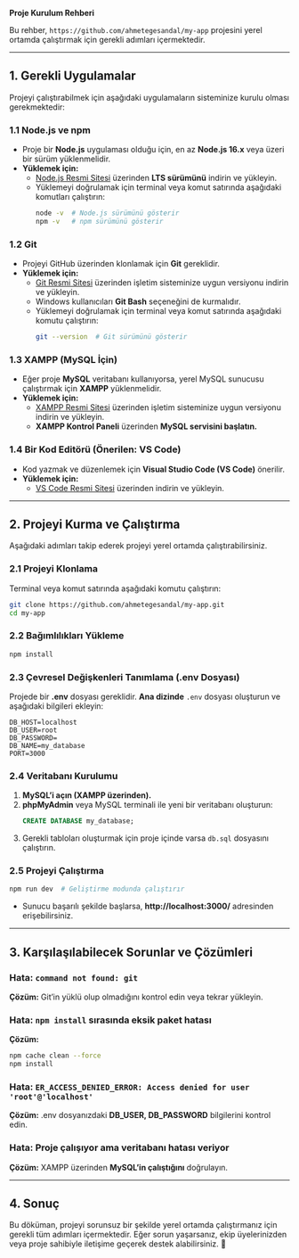 **Proje Kurulum Rehberi**

Bu rehber, `https://github.com/ahmetegesandal/my-app` projesini yerel ortamda çalıştırmak için gerekli adımları içermektedir.

---

## **1. Gerekli Uygulamalar**
Projeyi çalıştırabilmek için aşağıdaki uygulamaların sisteminize kurulu olması gerekmektedir:

### **1.1 Node.js ve npm**
- Proje bir **Node.js** uygulaması olduğu için, en az **Node.js 16.x** veya üzeri bir sürüm yüklenmelidir.
- **Yüklemek için:**
  - [Node.js Resmi Sitesi](https://nodejs.org/) üzerinden **LTS sürümünü** indirin ve yükleyin.
  - Yüklemeyi doğrulamak için terminal veya komut satırında aşağıdaki komutları çalıştırın:
    ```bash
    node -v  # Node.js sürümünü gösterir
    npm -v   # npm sürümünü gösterir
    ```

### **1.2 Git**
- Projeyi GitHub üzerinden klonlamak için **Git** gereklidir.
- **Yüklemek için:**
  - [Git Resmi Sitesi](https://git-scm.com/) üzerinden işletim sisteminize uygun versiyonu indirin ve yükleyin.
  - Windows kullanıcıları **Git Bash** seçeneğini de kurmalıdır.
  - Yüklemeyi doğrulamak için terminal veya komut satırında aşağıdaki komutu çalıştırın:
    ```bash
    git --version  # Git sürümünü gösterir
    ```

### **1.3 XAMPP (MySQL İçin)**
- Eğer proje **MySQL** veritabanı kullanıyorsa, yerel MySQL sunucusu çalıştırmak için **XAMPP** yüklenmelidir.
- **Yüklemek için:**
  - [XAMPP Resmi Sitesi](https://www.apachefriends.org/) üzerinden işletim sisteminize uygun versiyonu indirin ve yükleyin.
  - **XAMPP Kontrol Paneli** üzerinden **MySQL servisini başlatın.**

### **1.4 Bir Kod Editörü (Önerilen: VS Code)**
- Kod yazmak ve düzenlemek için **Visual Studio Code (VS Code)** önerilir.
- **Yüklemek için:**
  - [VS Code Resmi Sitesi](https://code.visualstudio.com/) üzerinden indirin ve yükleyin.

---

## **2. Projeyi Kurma ve Çalıştırma**
Aşağıdaki adımları takip ederek projeyi yerel ortamda çalıştırabilirsiniz.

### **2.1 Projeyi Klonlama**
Terminal veya komut satırında aşağıdaki komutu çalıştırın:
```bash
git clone https://github.com/ahmetegesandal/my-app.git
cd my-app
```

### **2.2 Bağımlılıkları Yükleme**
```bash
npm install
```

### **2.3 Çevresel Değişkenleri Tanımlama (.env Dosyası)**
Projede bir **.env** dosyası gereklidir. **Ana dizinde** `.env` dosyası oluşturun ve aşağıdaki bilgileri ekleyin:
```env
DB_HOST=localhost
DB_USER=root
DB_PASSWORD=
DB_NAME=my_database
PORT=3000
```

### **2.4 Veritabanı Kurulumu**
1. **MySQL’i açın (XAMPP üzerinden).**
2. **phpMyAdmin** veya MySQL terminali ile yeni bir veritabanı oluşturun:
   ```sql
   CREATE DATABASE my_database;
   ```
3. Gerekli tabloları oluşturmak için proje içinde varsa `db.sql` dosyasını çalıştırın.

### **2.5 Projeyi Çalıştırma**
```bash
npm run dev  # Geliştirme modunda çalıştırır
```
- Sunucu başarılı şekilde başlarsa, **http://localhost:3000/** adresinden erişebilirsiniz.

---

## **3. Karşılaşılabilecek Sorunlar ve Çözümleri**

### **Hata: `command not found: git`**
**Çözüm:** Git’in yüklü olup olmadığını kontrol edin veya tekrar yükleyin.

### **Hata: `npm install` sırasında eksik paket hatası**
**Çözüm:**
```bash
npm cache clean --force
npm install
```

### **Hata: `ER_ACCESS_DENIED_ERROR: Access denied for user 'root'@'localhost'`**
**Çözüm:** .env dosyanızdaki **DB_USER, DB_PASSWORD** bilgilerini kontrol edin.

### **Hata: Proje çalışıyor ama veritabanı hatası veriyor**
**Çözüm:** XAMPP üzerinden **MySQL’in çalıştığını** doğrulayın.

---

## **4. Sonuç**
Bu döküman, projeyi sorunsuz bir şekilde yerel ortamda çalıştırmanız için gerekli tüm adımları içermektedir. Eğer sorun yaşarsanız, ekip üyelerinizden veya proje sahibiyle iletişime geçerek destek alabilirsiniz. 🚀

